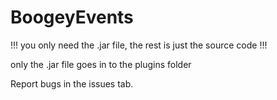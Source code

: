# BoogeyEvents



!!! you only need the .jar file, the rest is just the source code !!! 

only the .jar file goes in to the plugins folder



Report bugs in the issues tab.

